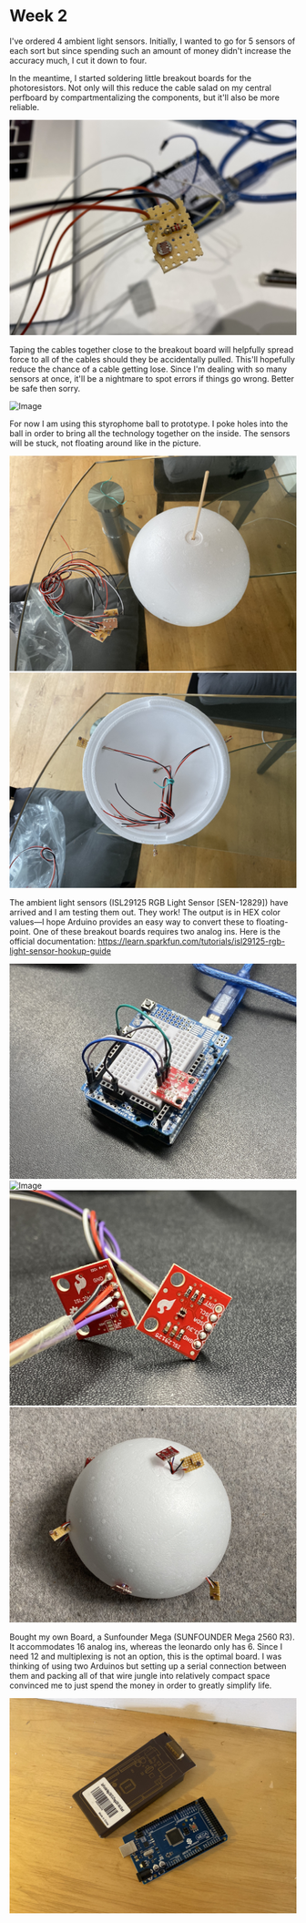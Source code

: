 # Week 2

I've ordered 4 ambient light sensors. Initially, I wanted to go for 5 sensors of each sort but since spending such an amount of money didn't increase the accuracy much, I cut it down to four. 

In the meantime, I started soldering little breakout boards for the photoresistors. Not only will this reduce the cable salad on my central perfboard by compartmentalizing the components, but it'll also be more reliable. 

![Image](image-001.jpeg)

Taping the cables together close to the breakout board will helpfully spread force to all of the cables should they be accidentally pulled. This'll hopefully reduce the chance of a cable getting lose. Since I'm dealing with so many sensors at once, it'll be a nightmare to spot errors if things go wrong. Better be safe then sorry.

![Image](image-002.jpeg)

For now I am using this styrophome ball to prototype. I poke holes into the ball in order to bring all the technology together on the inside. The sensors will be stuck, not floating around like in the picture.

![Image](image-003.jpeg)
![Image](image-004.jpeg)

The ambient light sensors (ISL29125 RGB Light Sensor [SEN-12829]) have arrived and I am testing them out. They work! The output is in HEX color values—I hope Arduino provides an easy way to convert these to floating-point. One of these breakout boards requires two analog ins. Here is the official documentation: https://learn.sparkfun.com/tutorials/isl29125-rgb-light-sensor-hookup-guide

![Image](image-005.jpeg)
![Image](image-006.jpeg)
![Image](image-007.jpeg)
![Image](image-008.jpeg)

Bought my own Board, a Sunfounder Mega (SUNFOUNDER Mega 2560 R3). It accommodates 16 analog ins, whereas the leonardo only has 6. Since I need 12 and multiplexing is not an option, this is the optimal board. I was thinking of using two Arduinos but setting up a serial connection between them and packing all of that wire jungle into relatively compact space convinced me to just spend the money in order to greatly simplify life.

![Image](image-009.jpeg)
